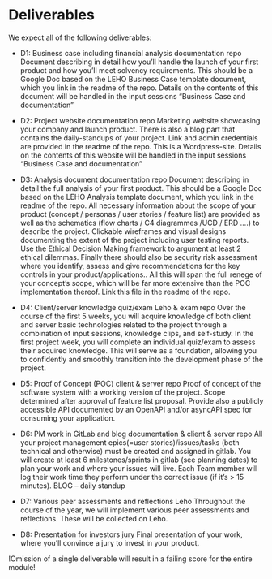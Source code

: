 # Deliverables


We expect all of the following deliverables:

   -   D1: Business case including financial analysis                      documentation repo
       Document describing in detail how you’ll handle the launch of your first product and how
       you’ll meet solvency requirements. This should be a Google Doc based on the LEHO
       Business Case template document, which you link in the readme of the repo.
       Details on the contents of this document will be handled in the input sessions “Business
       Case and documentation”

   -   D2: Project website                                           documentation repo
       Marketing website showcasing your company and launch product. There is also a blog
       part that contains the daily-standups of your project. Link and admin credentials are
       provided in the readme of the repo.
       This is a Wordpress-site. Details on the contents of this website will be handled in the
       input sessions “Business Case and documentation”

   -   D3: Analysis document                                                   documentation repo
       Document describing in detail the full analysis of your first product. This should be a
       Google Doc based on the LEHO Analysis template document, which you link in the
       readme of the repo.
       All necessary information about the scope of your product (concept / personas / user
       stories / feature list) are provided as well as the schematics (flow charts / C4
       diagrammes /UCD / ERD ….) to describe the project. Clickable wireframes and visual
       designs documenting the extent of the project including user testing reports.
       Use the Ethical Decision Making framework to argument at least 2 ethical dilemmas.
       Finally there should also be security risk assessment where you identify, assess and give
       recommendations for the key controls in your product/applications..
       All this will span the full renege of your concept’s scope, which will be far more extensive
       than the POC implementation thereof. Link this file in the readme of the repo.

   -   D4: Client/server knowledge quiz/exam                                    Leho & exam repo
       Over the course of the first 5 weeks, you will acquire knowledge of both client and server
       basic technologies related to the project through a combination of input sessions,
       knowledge clips, and self-study. In the first project week, you will complete an individual
       quiz/exam to assess their acquired knowledge. This will serve as a foundation, allowing
       you to confidently and smoothly transition into the development phase of the project.

   -   D5: Proof of Concept (POC)                                         client & server repo
       Proof of concept of the software system with a working version of the project. Scope
       determined after approval of feature list proposal.
       Provide also a publicly accessible API documented by an OpenAPI and/or asyncAPI
       spec for consuming your application.

   -   D6: PM work in GitLab and blog                    documentation & client & server repo
       All your project management epics(=user stories)/issues/tasks (both technical and
       otherwise) must be created and assigned in gitlab. You will create at least 6
       milestones/sprints in gitlab (see planning dates) to plan your work and where your
       issues will live.
       Each Team member will log their work time they perform under the correct issue (if it’s >
       15 minutes).
       BLOG – daily standup

   -   D7: Various peer assessments and reflections                                   Leho
       Throughout the course of the year, we will implement various peer assessments and
       reflections. These will be collected on Leho.

   -   D8: Presentation for investors jury
       Final presentation of your work, where you’ll convince a jury to invest in your product.



  !Omission of a single deliverable will result in a failing score for the entire module!
